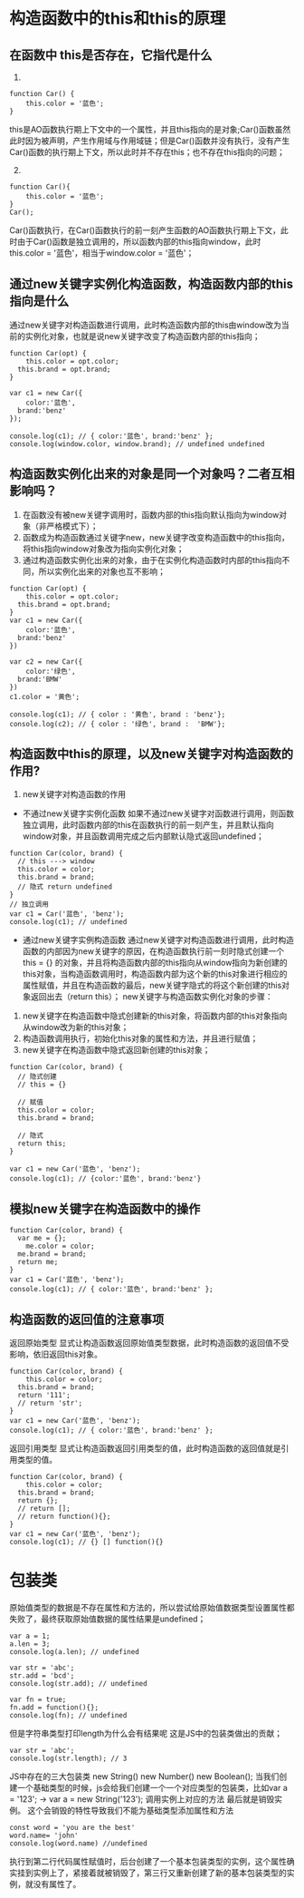 # 构造函数中的this和this的原理
## 在函数中 this是否存在，它指代是什么
1. 
```
function Car() {
    this.color = '蓝色';
}
```
this是AO函数执行期上下文中的一个属性，并且this指向的是对象;Car()函数虽然此时因为被声明，产生作用域与作用域链；但是Car()函数并没有执行，没有产生Car()函数的执行期上下文，所以此时并不存在this；也不存在this指向的问题；

2. 
```
function Car(){
	this.color = '蓝色';
}
Car();
```
Car()函数执行，在Car()函数执行的前一刻产生函数的AO函数执行期上下文，此时由于Car()函数是独立调用的，所以函数内部的this指向window，此时this.color = '蓝色'，相当于window.color = '蓝色'；

## 通过new关键字实例化构造函数，构造函数内部的this指向是什么
通过new关键字对构造函数进行调用，此时构造函数内部的this由window改为当前的实例化对象，也就是说new关键字改变了构造函数内部的this指向；
```
function Car(opt) {
	this.color = opt.color;
  this.brand = opt.brand;
}

var c1 = new Car({
	color:'蓝色',
  brand:'benz'
});

console.log(c1); // { color:'蓝色', brand:'benz' };
console.log(window.color, window.brand); // undefined undefined
```

## 构造函数实例化出来的对象是同一个对象吗？二者互相影响吗？
1. 在函数没有被new关键字调用时，函数内部的this指向默认指向为window对象（非严格模式下）；
2. 函数成为构造函数通过关键字new，new关键字改变构造函数中的this指向，将this指向window对象改为指向实例化对象；
3. 通过构造函数实例化出来的对象，由于在实例化构造函数时内部的this指向不同，所以实例化出来的对象也互不影响；
```
function Car(opt) {
	this.color = opt.color;
  this.brand = opt.brand;
}
var c1 = new Car({
	color:'蓝色',
  brand:'benz'
})

var c2 = new Car({
	color:'绿色',
  brand:'BMW'
})
c1.color = '黄色';

console.log(c1); // { color : '黄色', brand : 'benz'};
console.log(c2); // { color : '绿色', brand :  'BMW'};
```

## 构造函数中this的原理，以及new关键字对构造函数的作用?
1. new关键字对构造函数的作用
- 不通过new关键字实例化函数
如果不通过new关键字对函数进行调用，则函数独立调用，此时函数内部的this在函数执行的前一刻产生，并且默认指向window对象，并且函数调用完成之后内部默认隐式返回undefined；
```
function Car(color, brand) {
  // this ---> window
  this.color = color;
  this.brand = brand;
  // 隐式 return undefined
}
// 独立调用
var c1 = Car('蓝色', 'benz');
console.log(c1); // undefined
```

- 通过new关键字实例构造函数
通过new关键字对构造函数进行调用，此时构造函数的内部因为new关键字的原因，在构造函数执行前一刻时隐式创建一个this = {} 的对象，并且将构造函数内部的this指向从window指向为新创建的this对象，当构造函数调用时，构造函数内部为这个新的this对象进行相应的属性赋值，并且在构造函数的最后，new关键字隐式的将这个新创建的this对象返回出去（return this）；
new关键字与构造函数实例化对象的步骤：
1. new关键字在构造函数中隐式创建新的this对象，将函数内部的this对象指向从window改为新的this对象；
2. 构造函数调用执行，初始化this对象的属性和方法，并且进行赋值；
3. new关键字在构造函数中隐式返回新创建的this对象；

```
function Car(color, brand) {
  // 隐式创建
  // this = {}
  
  // 赋值
  this.color = color;
  this.brand = brand;
  
  // 隐式
  return this;
}

var c1 = new Car('蓝色', 'benz');
console.log(c1); // {color:'蓝色', brand:'benz'}
```

## 模拟new关键字在构造函数中的操作
```
function Car(color, brand) {
  var me = {};
	me.color = color;
  me.brand = brand;
  return me;
}
var c1 = Car('蓝色', 'benz');
console.log(c1); // { color:'蓝色', brand:'benz' };
```

## 构造函数的返回值的注意事项
返回原始类型 显式让构造函数返回原始值类型数据，此时构造函数的返回值不受影响，依旧返回this对象。
```
function Car(color, brand) {
	this.color = color;
  this.brand = brand;
  return '111'; 
  // return 'str';
}
var c1 = new Car('蓝色', 'benz');
console.log(c1); // { color:'蓝色', brand:'benz' };
```
返回引用类型 显式让构造函数返回引用类型的值，此时构造函数的返回值就是引用类型的值。
```
function Car(color, brand) {
	this.color = color;
  this.brand = brand;
  return {};
  // return [];
  // return function(){};
}
var c1 = new Car('蓝色', 'benz');
console.log(c1); // {} [] function(){}
```

# 包装类
原始值类型的数据是不存在属性和方法的，所以尝试给原始值数据类型设置属性都失败了，最终获取原始值数据的属性结果是undefined；
```
var a = 1;
a.len = 3;
console.log(a.len); // undefined

var str = 'abc';
str.add = 'bcd';
console.log(str.add); // undefined

var fn = true;
fn.add = function(){};
console.log(fn); // undefined
```
但是字符串类型打印length为什么会有结果呢 这是JS中的包装类做出的贡献；
```
var str = 'abc';
console.log(str.length); // 3
```

JS中存在的三大包装类
new String() new Number() new Boolean();
当我们创建一个基础类型的时候，js会给我们创建一个一个对应类型的包装类，比如var a = '123'; -> var a = new String('123');
调用实例上对应的方法
最后就是销毁实例。
这个会销毁的特性导致我们不能为基础类型添加属性和方法
```
const word = 'you are the best'
word.name= 'john'
console.log(word.name) //undefined
```
执行到第二行代码属性赋值时，后台创建了一个基本包装类型的实例，这个属性确实挂到实例上了，紧接着就被销毁了，第三行又重新创建了新的基本包装类型的实例，就没有属性了。